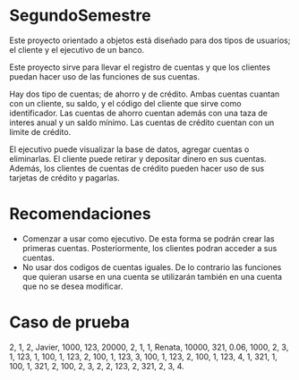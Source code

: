 # SegundoSemestre

Este proyecto orientado a objetos está diseñado para dos tipos de usuarios; el cliente y el ejecutivo de un banco. 

Este proyecto sirve para llevar el registro de cuentas y que los clientes puedan hacer uso de las funciones de sus cuentas.

Hay dos tipo de cuentas; de ahorro y de crédito. Ambas cuentas cuantan con un cliente, su saldo, y el código del cliente que sirve como identificador. Las cuentas de ahorro cuentan además con una taza de interes anual y un saldo mínimo. Las cuentas de crédito cuentan con un limite de crédito. 

El ejecutivo puede visualizar la base de datos, agregar cuentas o eliminarlas. El cliente puede retirar y depositar dinero en sus cuentas. Además, los clientes de cuentas de crédito pueden hacer uso de sus tarjetas de crédito y pagarlas. 

# Recomendaciones

- Comenzar a usar como ejecutivo. De esta forma se podrán crear las primeras cuentas. Posteriormente, los clientes podran acceder a sus cuentas. 
- No usar dos codigos de cuentas iguales. De lo contrario las funciones que quieran usarse en una cuenta se utilizarán también en una cuenta que no se desea modificar. 

# Caso de prueba 
2, 1, 2, Javier, 1000, 123, 20000, 2, 1, 1, Renata, 10000, 321, 0.06, 1000, 2, 3, 1, 123, 1, 100, 1, 123, 2, 100, 1, 123, 3, 100, 1, 123, 2, 100, 1, 123, 4, 1, 321, 1, 100, 1, 321, 2, 100, 2, 3, 2, 2, 123, 2, 321, 2, 3, 4. 
